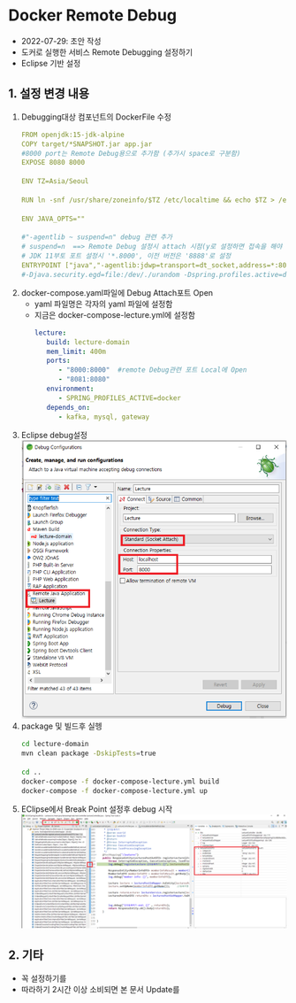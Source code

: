 # Docker Remote Debug
- 2022-07-29: 초안 작성
- 도커로 실행한 서비스 Remote Debugging 설정하기
- Eclipse 기반 설정
## 1. 설정 변경 내용
1. Debugging대상 컴포넌트의 DockerFile 수정
   ```yaml
   FROM openjdk:15-jdk-alpine
   COPY target/*SNAPSHOT.jar app.jar
   #8000 port는 Remote Debug용으로 추가함 (추가시 space로 구분함)
   EXPOSE 8080 8000

   ENV TZ=Asia/Seoul

   RUN ln -snf /usr/share/zoneinfo/$TZ /etc/localtime && echo $TZ > /etc/timezone

   ENV JAVA_OPTS=""

   #"-agentlib ~ suspend=n" debug 관련 추가
   # suspend=n  ==> Remote Debug 설정시 attach 시점(y로 설정하면 접속을 해야 부팅이 시작됨)
   # JDK 11부토 포트 설정시 '*.8000', 이전 버전은 '8888'로 설정
   ENTRYPOINT ["java","-agentlib:jdwp=transport=dt_socket,address=*:8000,server=y,suspend=n","-Djava.security.egd=file:/dev/./urandom","-jar","/app.jar"]
   #-Djava.security.egd=file:/dev/./urandom -Dspring.profiles.active=docker
   ```
2. docker-compose.yaml파일에 Debug Attach포트 Open
   - yaml 파일명은 각자의 yaml 파일에 설정함
   - 지금은 docker-compose-lecture.yml에 설정함
      ```yaml
      lecture:
         build: lecture-domain
         mem_limit: 400m
         ports:
            - "8000:8000"  #remote Debug관련 포트 Local에 Open
            - "8081:8080"
         environment:
            - SPRING_PROFILES_ACTIVE=docker
         depends_on:
            - kafka, mysql, gateway
      ```
3. Eclipse debug설정
   ![](images/05-01eclipse-debug.png)
4. package 및 빌드후 실헹
   ```bash
   cd lecture-domain
   mvn clean package -DskipTests=true

   cd ..
   docker-compose -f docker-compose-lecture.yml build
   docker-compose -f docker-compose-lecture.yml up
   ```
5. EClipse에서 Break Point 설정후 debug 시작
   ![](images/05-02-example.png)


## 2. 기타
- 꼭 설정하기를
- 따라하기 2시간 이상 소비되면 본 문서 Update를
